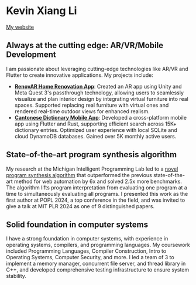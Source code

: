 # Kevin Xiang Li
[My website](https://kevinx.li/)

## Always at the cutting edge: AR/VR/Mobile Development
I am passionate about leveraging cutting-edge technologies like AR/VR and Flutter to create innovative applications. My projects include:
- **[RenovAR Home Renovation App](https://renovar.pages.dev/)**: Created an AR app using Unity and Meta Quest 3's passthrough technology, allowing users to seamlessly visualize and plan interior design by integrating virtual furniture into real spaces. Supported replacing real furniture with virtual ones and rendered real-time outdoor views for enhanced realism.
- **[Cantonese Dictionary Mobile App](https://kevinx.li/projects/wordshk)**: Developed a cross-platform mobile app using Flutter and Rust, supporting efficient search across 15K+ dictionary entries. Optimized user experience with local SQLite and cloud DynamoDB databases. Gained over 5K monthly active users.

## State-of-the-art program synthesis algorithm
My research at the Michigan Intelligent Programming Lab led to a [novel program synthesis algorithm](https://arxiv.org/abs/2311.03705) that outperformed the previous state-of-the-art method for web automation by 6x and solved 2.5x more benchmarks. The algorithm lifts program interpretation from evaluating one program at a time to simultaneously evaluating all programs. I presented this work as the first author at POPL 2024, a top conference in the field, and was invited to give a talk at MIT PLR 2024 as one of 9 distinguished papers.

## Solid foundation in computer systems
I have a strong foundation in computer systems, with experience in operating systems, compilers, and programming languages. My coursework included Programming Languages, Compiler Construction, Intro to Operating Systems, Computer Security, and more. I led a team of 3 to implement a memory manager, concurrent file server, and thread library in C++, and developed comprehensive testing infrastructure to ensure system stability.
